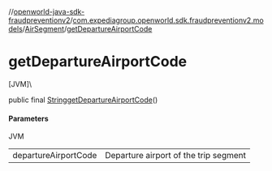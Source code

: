 //[openworld-java-sdk-fraudpreventionv2](../../../index.md)/[com.expediagroup.openworld.sdk.fraudpreventionv2.models](../index.md)/[AirSegment](index.md)/[getDepartureAirportCode](get-departure-airport-code.md)

# getDepartureAirportCode

[JVM]\

public final [String](https://docs.oracle.com/javase/8/docs/api/java/lang/String.html)[getDepartureAirportCode](get-departure-airport-code.md)()

#### Parameters

JVM

| | |
|---|---|
| departureAirportCode | Departure airport of the trip segment |
